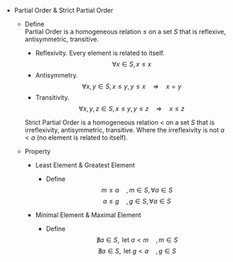 * Partial Order & Strict Partial Order
  - Define  
    Partial Order is a homogeneous relation $\le$ on a set $S$ that is reflexive, antisymmetric, transitive.
    - Reflexivity. Every element is related to itself.
      $$\forall x \in S, x \le x$$ 
    - Antisymmetry. 
      $$\forall x, y \in S, x \le y, y \le x \quad\Rightarrow\quad x = y$$
    - Transitivity. 
      $$\forall x, y, z \in S, x \le y, y \le z \quad\Rightarrow\quad x \le z$$

    Strict Partial Order is a homogeneous relation $<$ on a set $S$ that is irreflexivity, antisymmetric, transitive. Where the irreflexivity is not $a < a$ (no element is related to itself).

  - Property
    * Least Element & Greatest Element
      - Define  
        $$m \le a \quad, m \in S, \forall a \in S  \tag{Least element}$$ 
        $$a \le g \quad, g \in S, \forall a \in S  \tag{Greatest element}$$ 

    * Minimal Element & Maximal Element  
      - Define  
        $$\nexists a \in S, \text{ let } a < m \quad, m \in S \tag{Minimal element}$$ 
        $$\nexists a \in S, \text{ let } g < a \quad, g \in S \tag{Maximal element}$$ 